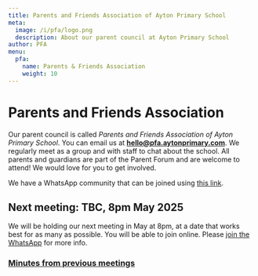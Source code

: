 ```yaml
---
title: Parents and Friends Association of Ayton Primary School
meta:
  image: /i/pfa/logo.png
  description: About our parent council at Ayton Primary School
author: PFA
menu:
  pfa:
    name: Parents & Friends Association
    weight: 10
---
```


# Parents and Friends Association

Our parent council is called *Parents and Friends Association of Ayton Primary School*. You can email us at **<hello@pfa.aytonprimary.com>**. We regularly meet as a group and with staff to chat about the school. All parents and guardians are part of the Parent Forum and are welcome to attend! We would love for you to get involved.

We have a WhatsApp community that can be joined using [this link](https://chat.whatsapp.com/IMIKw6mAWwPLwtnA9n79B4).

## Next meeting: TBC, 8pm May 2025

We will be holding our next meeting in May at 8pm, at a date that works best for as many as possible. You will be able to join online. Please [join the WhatsApp](https://chat.whatsapp.com/IMIKw6mAWwPLwtnA9n79B4) for more info.

### [Minutes from previous meetings](/pfa/minutes/)
